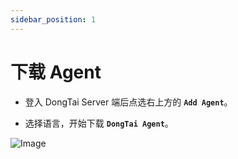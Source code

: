 ```yaml
---
sidebar_position: 1
---
```


# 下载 Agent

* 登入 DongTai Server 端后点选右上方的 **`Add Agent`**。

* 选择语言，开始下载 **`DongTai Agent`**。

![Image](/img/docs/getting-started/agent/zh_agent_install.png "")
